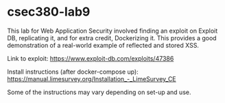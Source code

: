 # csec380-lab9

This lab for Web Application Security involved finding an exploit on Exploit DB, replicating it, and for extra credit, Dockerizing it.
This provides a good demonstration of a real-world example of reflected and stored XSS.

Link to exploit: <https://www.exploit-db.com/exploits/47386>

Install instructions (after docker-compose up): <https://manual.limesurvey.org/Installation_-_LimeSurvey_CE>

Some of the instructions may vary depending on set-up and use.
